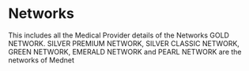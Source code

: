 # Networks
This includes all the Medical Provider details of the Networks
GOLD NETWORK.	SILVER PREMIUM NETWORK, SILVER CLASSIC NETWORK,	GREEN NETWORK, 	EMERALD NETWORK and	PEARL NETWORK are the networks of Mednet
